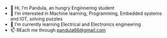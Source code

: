 - 👋 Hi, I’m Pandula, an hungry Enginnering student
- 👀 I’m interested in Machine learning, Programming, Embedded systems and IOT, solving puzzles
- 🌱 I’m currently learning Electrical and Electronics engineering
- 📫 REach me through pandula66@gmail.com

<!---
Pandula-2000/Pandula-2000 is a ✨ special ✨ repository because its `README.md` (this file) appears on your GitHub profile.
You can click the Preview link to take a look at your changes.
--->
